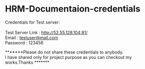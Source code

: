 # HRM-Documentaion-credentials

Credentials for Test server: <br /> <br />
Test Server Link : http://52.55.128.104:81/ <br />
Email : testuser@mail.com  <br />
Password : 123456 <br />

*******Please do not share these credentials to anybody. <br /> I have shared only for project purpose as you can checkout my works.Thanks  *******
